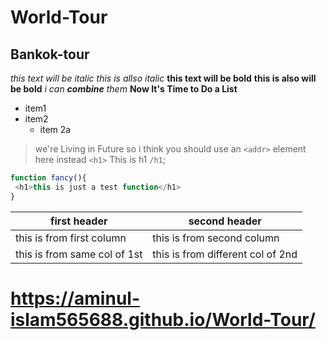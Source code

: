 # World-Tour
## Bankok-tour
*this text will be italic*
_this is allso italic_
**this text will be bold**
__this is also will be bold__
*i can **combine** them*
__Now It's Time to Do a List__


* item1
* item2
  * item 2a


> we're Living in Future so
> i think you should use an
`<addr>` element here instead
`<h1>` This is h1 `/h1`;

``` javaScript
function fancy(){
 <h1>this is just a test function</h1>
}
```

first header | second header
---------|---------
this is from first column | this is from second column
this is from same col of 1st | this is from different col of 2nd



# https://aminul-islam565688.github.io/World-Tour/
